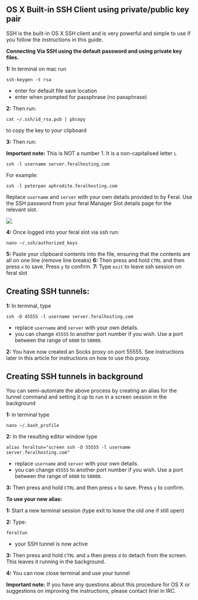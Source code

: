 
OS X Built-in SSH Client using private/public key pair
---

SSH is the built-in OS X SSH client and is very powerful and simple to use if you follow the instructions in this guide.

**Connecting Via SSH using the default password and using private key files.**

**1:** In terminal on mac run

~~~
ssh-keygen -t rsa
~~~

- enter for default file save location
- enter when prompted for passphrase (no passphrase)
   
**2:** Then run:

~~~
cat ~/.ssh/id_rsa.pub | pbcopy
~~~

to copy the key to your clipboard

**3:** Then run:

**Important note:** This is NOT a number 1. It is a non-capitalised letter `L`

~~~
ssh -l username server.feralhosting.com
~~~

For example:

~~~
ssh -l peterpan aphrodite.feralhosting.com
~~~

Replace `username` and  `server` with your own details provided to by Feral. Use the SSH password from your feral Manager Slot details page for the relevant slot.

![](https://raw.github.com/feralhosting/feralfilehosting/master/Feral%20Wiki/0%20Generic/slot_detail_ssh.png)

**4:** Once logged into your feral slot via ssh run:

~~~
nano ~/.ssh/authorized_keys
~~~

**5:** Paste your clipboard contents into the file, ensuring that the contents are all on one line (remove line breaks)
**6:** Then press and hold `CTRL` and then press `x` to save. Press `y` to confirm.
**7:** Type `exit` to leave ssh session on feral slot

Creating SSH tunnels:
---

**1:** In terminal, type 

~~~
ssh -D 45555 -l username server.feralhosting.com
~~~

- replace `username` and `server` with your own details.
- you can change `45555` to another port number if you wish. Use a port between the range of `6000` to `50000`.

**2:** You have now created an Socks proxy on port 55555. See instructions later in this article for instructions on how to use this proxy.

Creating SSH tunnels in background
---

You can semi-automate the above process by creating an alias for the tunnel command and setting it up to run in a screen session in the background

**1:** in terminal type 

~~~
nano ~/.bash_profile
~~~

**2:** In the resulting  editor window type 

~~~
alias feraltun="screen ssh -D 55555 -l username server.feralhosting.com"
~~~

- replace `username` and `server` with your own details.
- you can change `45555` to another port number if you wish. Use a port between the range of `6000` to `50000`.

**3:** Then press and hold `CTRL` and then press `x` to save. Press `y` to confirm.

**To use your new alias:**

**1:** Start a new terminal session (type exit to leave the old one if still open)

**2:** Type:

~~~
feraltun
~~~
 
- your SSH tunnel is now active

**3:** Then press and hold `CTRL` and `a` then press `d` to detach from the screen. This leaves it running in the background.

**4:** You can now close terminal and use your tunnel

**Important note:** If you have any questions about this procedure for OS X or suggestions on improving the instructions, please contact liriel in IRC.



